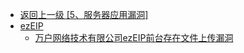 - [返回上一级 [5、服务器应用漏洞]](/5、服务器应用漏洞)
- [ezEIP](/5、服务器应用漏洞/ezEIP/)
  - [万户网络技术有限公司ezEIP前台存在文件上传漏洞](/5、服务器应用漏洞/ezEIP/万户网络技术有限公司ezEIP前台存在文件上传漏洞.md)
